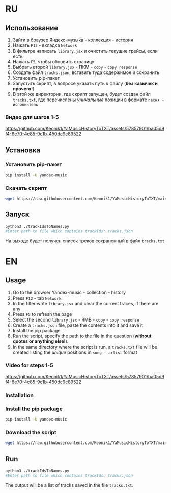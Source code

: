 # RU
## Использование

1. Зайти в браузер Яндекс-музыка - коллекция - история
2. Нажать `F12` - вкладка `Network`
3. В фильтре написать `library.jsx` и очистить текущие трейсы, если есть
4. Нажать `F5`, чтобы обновить страницу
5. Выбрать второй `library.jsx` - ПКМ - `copy` - `copy response`
6. Создать файл `tracks.json`, вставить туда содержимое и сохранить
7. Установить pip-пакет
8. Запустить скрипт, в вопросе указать путь к файлу (**без кавычек и прочего!**)
9. В этой же директории, где скрипт запущен, будет создан файл `tracks.txt`, где перечислены *уникальные* позиции в формате `песня - исполнитель`

### Видео для шагов 1-5
https://github.com/Keonik1/YaMusicHistoryToTXT/assets/57857901/ba05d9f4-6e70-4c85-9c1b-450dc9c89522

## Установка
### Установить pip-пакет
```bash
pip install -U yandex-music
```

### Скачать скрипт
```bash
wget https://raw.githubusercontent.com/Keonik1/YaMusicHistoryToTXT/main/trackIdsToNames.py
```

## Запуск
```bash
python3 ./trackIdsToNames.py
#Enter path to file which contains trackIds: tracks.json
```
На выходе будет получен список треков сохраненный в файл `tracks.txt`

# EN
## Usage

1. Go to the browser Yandex-music - collection - history
2. Press `F12` - tab `Network`.
3. In the filter write `library.jsx` and clear the current traces, if there are any
4. Press `F5` to refresh the page
5. Select the second `library.jsx` - RMB - `copy` - `copy response`
6. Create a `tracks.json` file, paste the contents into it and save it
7. Install the pip package
8. Run the script, specify the path to the file in the question (**without quotes or anything else!**).
9. In the same directory where the script is run, a `tracks.txt` file will be created listing the *unique* positions in `song - artist` format

### Video for steps 1-5
https://github.com/Keonik1/YaMusicHistoryToTXT/assets/57857901/ba05d9f4-6e70-4c85-9c1b-450dc9c89522

### Installation
### Install the pip package
```bash
pip install -U yandex-music
```

### Download the script
```bash
wget https://raw.githubusercontent.com/Keonik1/YaMusicHistoryToTXT/main/trackIdsToNames.py
```

## Run
```bash
python3 ./trackIdsToNames.py
#Enter path to file which contains trackIds: tracks.json
```
The output will be a list of tracks saved in the file `tracks.txt`.
